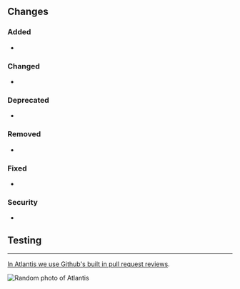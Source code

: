 <!--
  Be sure to follow https://www.conventionalcommits.org for your Pull Request title.
  Full list of types:
    https://github.com/commitizen/conventional-commit-types/blob/master/index.json

  eg.
    ```
    feat: allow provided config object to extend other configs

    BREAKING CHANGE: `extends` key in config file is now used for extending other config files
    ```

    ```
    fix(design): correct minor typos in code
    ```
-->

## Changes

<!-- https://keepachangelog.com/en/1.0.0/ -->

### Added

- <!-- new features -->

### Changed

- <!-- changes in existing functionality -->

### Deprecated

- <!-- soon-to-be removed features -->

### Removed

- <!-- now removed features -->

### Fixed

- <!-- for any bug fixes -->

### Security

- <!-- in case of vulnerabilities -->

## Testing

<!-- How to test your changes. -->

---

[In Atlantis we use Github's built in pull request reviews](https://help.github.com/en/articles/about-pull-request-reviews).

![Random photo of Atlantis](https://loremflickr.com/672/400/atlantis)
